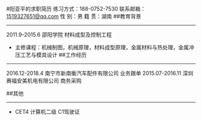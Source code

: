 #阳亚平的求职简历
练习方式：188-0752-7530
联系邮箱：1519327651@qq.com
性    别：男
籍    贯：湖南
##教育背景
****
 2011.9-2015.6        邵阳学院                          材料成型及控制工程
- 主修课程：机械制图，机械原理，材料成型原理，金属材料与热处理，金属冲压工艺与模具设计
##工作经历
****
2016.12-2018.4        南宁市新南衡汽车配件有限公司      业务跟单
2015.07-2016.11       深圳赛福安美机电有限公司          商务采购



##其他
****
- CET4 计算机二级 C1驾驶证
